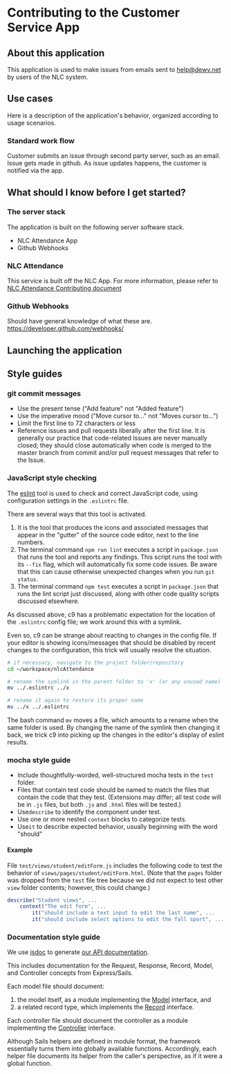 # Contributing to the Customer Service App

## About this application
This application is used to make issues from emails sent to help@dewv.net by users of the NLC system.

## Use cases
Here is a description of the application's behavior, organized according to usage scenarios.

### Standard work flow
Customer submits an issue through second party server, such as an email. Issue gets made in github. As issue updates happens, the customer is notified via the app.

## What should I know before I get started?

### The server stack
The application is built on the following server software stack. 
- NLC Attendance App
- Github Webhooks

### NLC Attendance 
This service is built off the NLC App. For more information, please refer to [NLC Attendance Contributing document](https://github.com/dewv/nlcAttendance/blob/master/CONTRIBUTING.md)

### Github Webhooks
Should have general knowledge of what these are. https://developer.github.com/webhooks/

## Launching the application

## Style guides

### git commit messages

* Use the present tense ("Add feature" not "Added feature")
* Use the imperative mood ("Move cursor to..." not "Moves cursor to...")
* Limit the first line to 72 characters or less
* Reference issues and pull requests liberally after the first line. It is generally our practice that code-related Issues are never manually closed; they should close automatically when code is merged to the master branch from commit and/or pull request messages that refer to the Issue.

### JavaScript style checking

The [eslint](https://eslint.org/) tool is used to check and correct JavaScript code, using configuration settings in the `.eslintrc` file.

There are several ways that this tool is activated.

1. It is the tool that produces the icons and associated messages that appear in the "gutter" of the source code editor, next to the line numbers.
2. The terminal command `npm run lint` executes a script in `package.json` that runs the tool and reports any findings. This script runs the tool with its `--fix` flag, which will automatically fix some code issues. Be aware that this can cause otherwise unexpected changes when you run `git status`.
3. The terminal command `npm test` executes a script in `package.json` that runs the lint script just discussed, along with other code quality scripts discussed elsewhere.

As discussed above, c9 has a problematic expectation for the location of the `.eslintrc` config file; we work around this with a symlink.

Even so, c9 can be strange about reacting to changes in the config file. If your editor is showing icons/messages that should be disabled by recent changes to the configuration, this trick will usually resolve the situation.

```bash
# if necessary, navigate to the project folder/repository
cd ~/workspace/nlcAttendance

# rename the symlink in the parent folder to 'x' (or any unused name)
mv ../.eslintrc ../x

# rename it again to restore its proper name
mv ../x ../.eslintrc
```

The bash command `mv` moves a file, which amounts to a rename when the same folder is used. By changing the name of the symlink then changing it back, we trick c9 into picking up the changes in the editor's display of eslint results.

### mocha style guide

- Include thoughtfully-worded, well-structured mocha tests in the `test` folder.
- Files that contain test code should be named to match the files that contain the code that they test. (Extensions may differ; all test code will be in `.js` files, but both `.js` and `.html` files will be tested.)
- Use`describe` to identify the component under test.
- Use one or more nested `context` blocks to categorize tests.
- Use`it` to describe expected behavior, usually beginning with the word "should"

#### Example

File `test/views/student/editForm.js` includes the following code to test the behavior of `views/pages/student/editForm.html`. (Note that the `pages` folder was dropped from the `test` file tree because we did not expect to test other `view` folder contents; however, this could change.)

```javascript
describe("Student views", ...
    context("The edit form", ...
    	it("should include a text input to edit the last name", ...
        it("should include select options to edit the fall sport", ...
```

### Documentation style guide

We use [jsdoc](https://usejsdoc.org/) to generate [our API documentation](https://dewv.github.io/nlcAttendance).

This includes documentation for the Request, Response, Record, Model, and Controller concepts from Express/Sails.

Each model file should document:

1. the model itself, as a module implementing the [Model](https://dewv.github.io/nlcAttendance/docs/Model.html) interface, and
2. a related record type, which implements the [Record](https://dewv.github.io/nlcAttendance/docs/Record.html) interface.

Each controller file should document the controller as a module implementing the [Controller](https://dewv.github.io/nlcAttendance/docs/Controller.html) interface.

Although Sails helpers are defined in module format, the framework essentially turns them into globally available functions. Accordingly, each helper file documents its helper from the caller's perspective, as if it were a global function.
